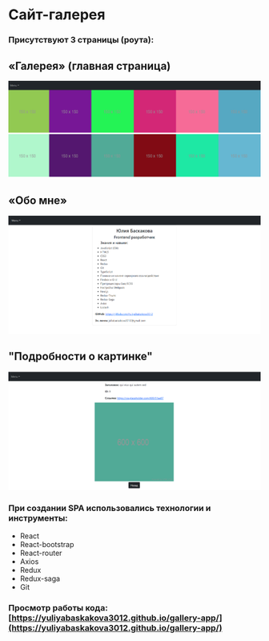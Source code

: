# Сайт-галерея
### Присутствуют 3 страницы (роута):

## «Галерея» (главная страница)
<img src='./src/assets/gallery.png' alt='gallery'>

## «Обо мне»
<img src='./src/assets/aboutme.png' alt='aboutme'>

## "Подробности о картинке"
<img src='./src/assets/picture.png' alt='picture'>

### При создании SPA использовались технологии и инструменты:
* React
* React-bootstrap
* React-router
* Axios
* Redux
* Redux-saga
* Git 

### Просмотр работы кода: [https://yuliyabaskakova3012.github.io/gallery-app/](https://yuliyabaskakova3012.github.io/gallery-app/)
